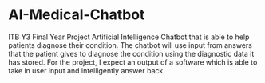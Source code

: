 # AI-Medical-Chatbot
ITB Y3 Final Year Project
Artificial Intelligence Chatbot that is able to help patients diagnose their condition. The chatbot will use input from answers that the patient gives to diagnose the condition using the diagnostic data it has stored. For the project, I expect an output of a software which is able to take in user input and intelligently answer back.
